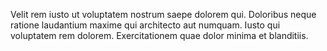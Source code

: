 Velit rem iusto ut voluptatem nostrum saepe dolorem qui. Doloribus neque ratione laudantium maxime qui architecto aut numquam. Iusto qui voluptatem rem dolorem. Exercitationem quae dolor minima et blanditiis.